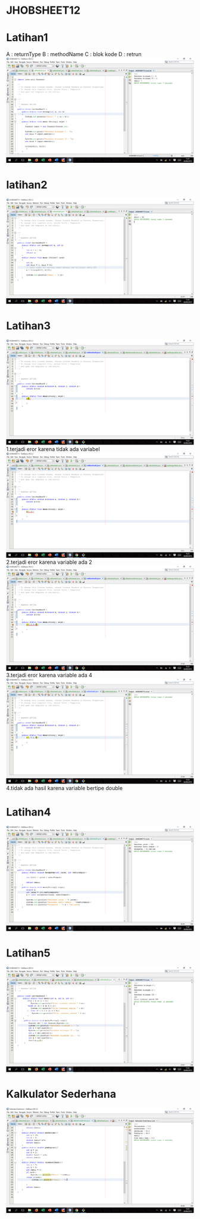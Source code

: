 # JHOBSHEET12
# Latihan1
A :  returnType 
B :  methodName
C :  blok kode 
D :  retrun
![Alt text](https://github.com/arfinadevi28/JHOBSHEET/blob/master/Screenshot%20(87).png)
# latihan2
![Alt text](https://github.com/arfinadevi28/JHOBSHEET/blob/master/Screenshot%20(86).png)
# Latihan3
![Alt text](https://github.com/arfinadevi28/JHOBSHEET/blob/master/Screenshot%20(89).png)
1.terjadi eror karena tidak ada variabel
![Alt text](https://github.com/arfinadevi28/JHOBSHEET/blob/master/Screenshot%20(90).png)
2.terjadi eror karena variable ada 2
![Alt text](https://github.com/arfinadevi28/JHOBSHEET/blob/master/Screenshot%20(91).png)
3.terjadi eror karena variable ada 4
![Alt text](https://github.com/arfinadevi28/JHOBSHEET/blob/master/Screenshot%20(92).png)
4.tidak ada hasil karena variable bertipe double
# Latihan4
![Alt text](https://github.com/arfinadevi28/JHOBSHEET/blob/master/Screenshot%20(85).png)
# Latihan5
![Alt text](https://github.com/arfinadevi28/JHOBSHEET/blob/master/Screenshot%20(84).png)
# Kalkulator Sederhana
![Alt text](https://github.com/arfinadevi28/JHOBSHEET/blob/master/Screenshot%20(88).png)
